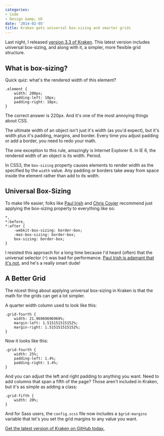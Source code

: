 ```yaml
---
categories:
- Code
- Design &amp; UX
date: '2014-02-05'
title: Kraken gets universal box-sizing and smarter grids
---
```


Last night, I released <a href="http://cferdinandi.github.io/kraken/">version 3.3 of Kraken</a>. This latest version includes universal box-sizing, and along with it, a simpler, more flexible grid structure.

<!--more-->

<h2>What is box-sizing?</h2>

Quick quiz: what's the rendered width of this element?

<pre><code class="language-css">.element {
    width: 200px;
    padding-left: 10px;
    padding-right: 10px;
}</code></pre>

The correct answer is 220px. And it's one of the most annoying things about CSS.

The ultimate width of an object isn't just it's width (as you'd expect), but it's width plus it's padding, margins, and border. Every time you adjust padding or add a border, you need to redo your math.

The one exception to this rule, amazingly is Internet Explorer 6. In IE 6, the rendered width of an object is its width. Period.

In CSS3, the <code>box-sizing</code> property causes elements to render width as the specified by the <code>width</code> value. Any padding or borders take away from space inside the element rather than add to its width.

<h2>Universal Box-Sizing</h2>

To make life easier, folks like <a href="http://www.paulirish.com/2012/box-sizing-border-box-ftw/">Paul Irish</a> and <a href="http://css-tricks.com/international-box-sizing-awareness-day/">Chris Coyier</a> recommend just applying the box-sizing property to everything like so:

<pre><code class="language-css">*,
*:before,
*:after {
    -webkit-box-sizing: border-box;
    -moz-box-sizing: border-box;
    box-sizing: border-box;
}</code></pre>

I resisted this approach for a long time because I'd heard (often) that the universal selector (<code>*</code>) was bad for performance. <a href="http://www.paulirish.com/2012/box-sizing-border-box-ftw/">Paul Irish is adamant that it's not</a>, and he's a really smart dude!

<h2>A Better Grid</h2>

The nicest thing about applying universal box-sizing in Kraken is that the math for the grids can get a lot simpler.

A quarter width column used to look like this:

<pre><code class="language-css">.grid-fourth {
    width: 21.96969696969%;
    margin-left: 1.515151515152%;
    margin-right: 1.515151515152%;
}</code></pre>

Now it looks like this:

<pre><code class="language-css">.grid-fourth {
    width: 25%;
    padding-left: 1.4%;
    padding-right: 1.4%;
}</code></pre>

And you can adjust the left and right padding to anything you want. Need to add columns that span a fifth of the page? Those aren't included in Kraken, but it's as simple as adding a class:

<pre><code class="language-css">.grid-fifth {
    width: 20%;
}</code></pre>

And for Sass users, the <code>config.scss</code> file now includes a <code>$grid-margins</code> variable that let's you set the grid margins to any value you want.

<a href="http://cferdinandi.github.io/kraken/">Get the latest version of Kraken on GitHub today.</a>